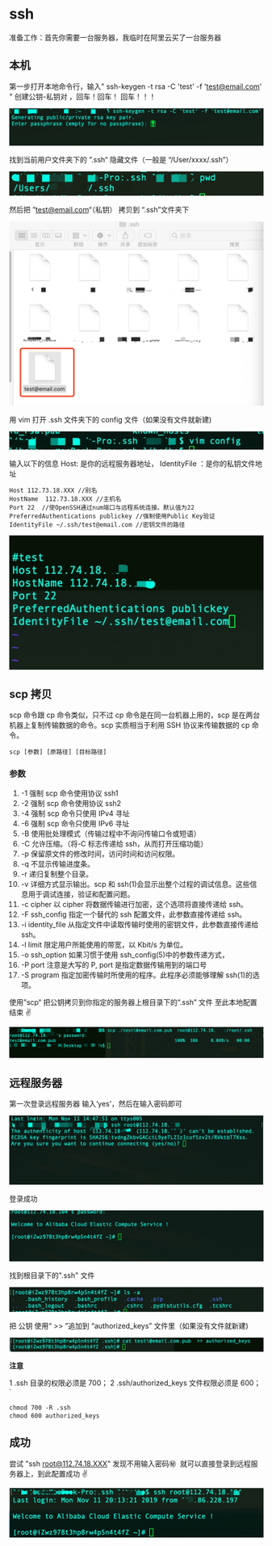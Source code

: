 # ssh

准备工作：首先你需要一台服务器，我临时在阿里云买了一台服务器

## 本机

第一步打开本地命令行，输入" ssh-keygen -t rsa -C 'test' -f 'test@email.com' " 创建公钥-私钥对 ，回车！回车！ 回车！！！

![ssh](./img/ssh/13.jpeg)

找到当前用户文件夹下的 ”.ssh“ 隐藏文件（一般是 “/User/xxxx/.ssh”）

![ssh](./img/ssh/11.jpeg)

然后把 ”test@email.com“（私钥） 拷贝到 “.ssh”文件夹下

![ssh](./img/ssh/12.jpeg)

用 vim 打开 .ssh 文件夹下的 config 文件（如果没有文件就新建)

![ssh](./img/ssh/02.jpeg)

输入以下的信息 Host: 是你的远程服务器地址， IdentityFile ：是你的私钥文件地址

```shell
Host 112.73.18.XXX //别名
HostName  112.73.18.XXX //主机名
Port 22  //使OpenSSH通过num端口与远程系统连接。默认值为22
PreferredAuthentications publickey //强制使用Public Key验证
IdentityFile ~/.ssh/test@email.com //密钥文件的路径

```

![ssh](./img/ssh/03.jpeg)

## scp 拷贝

scp 命令跟 cp 命令类似，只不过 cp 命令是在同一台机器上用的，scp 是在两台机器上复制传输数据的命令。scp 实质相当于利用 SSH 协议来传输数据的 cp 命令。

```shell
scp [参数] [原路径] [目标路径]
```

### 参数

1. -1 强制 scp 命令使用协议 ssh1
2. -2 强制 scp 命令使用协议 ssh2
3. -4 强制 scp 命令只使用 IPv4 寻址
4. -6 强制 scp 命令只使用 IPv6 寻址
5. -B 使用批处理模式（传输过程中不询问传输口令或短语）
6. -C 允许压缩。（将-C 标志传递给 ssh，从而打开压缩功能）
7. -p 保留原文件的修改时间，访问时间和访问权限。
8. -q 不显示传输进度条。
9. -r 递归复制整个目录。
10. -v 详细方式显示输出。scp 和 ssh(1)会显示出整个过程的调试信息。这些信息用于调试连接，验证和配置问题。
11. -c cipher 以 cipher 将数据传输进行加密，这个选项将直接传递给 ssh。
12. -F ssh_config 指定一个替代的 ssh 配置文件，此参数直接传递给 ssh。
13. -i identity_file 从指定文件中读取传输时使用的密钥文件，此参数直接传递给 ssh。
14. -l limit 限定用户所能使用的带宽，以 Kbit/s 为单位。
15. -o ssh_option 如果习惯于使用 ssh_config(5)中的参数传递方式，
16. -P port 注意是大写的 P, port 是指定数据传输用到的端口号
17. -S program 指定加密传输时所使用的程序。此程序必须能够理解 ssh(1)的选项。

使用”scp“ 把公钥拷贝到你指定的服务器上根目录下的“.ssh” 文件 至此本地配置结束 ✌️

![ssh](./img/ssh/05.jpeg)

## 远程服务器

第一次登录远程服务器 输入‘yes’，然后在输入密码即可

![ssh](./img/ssh/15.jpeg)

登录成功

![ssh](./img/ssh/14.jpeg)

找到根目录下的".ssh" 文件

![ssh](./img/ssh/08.jpeg)

把 公钥 使用“ >> ”追加到 “authorized_keys” 文件里（如果没有文件就新建)

![ssh](./img/ssh/04.jpeg)

**注意**

1 .ssh 目录的权限必须是 700；
2 .ssh/authorized_keys 文件权限必须是 600；
`

```shell
chmod 700 -R .ssh
chmod 600 authorized_keys
```

## 成功

尝试 "ssh root@112.74.18.XXX" 发现不用输入密码㊙ ️ 就可以直接登录到远程服务器上，到此配置成功 ✌️

![ssh](./img/ssh/01.jpeg)
